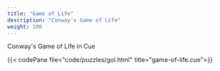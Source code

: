 ```yaml
---
title: "Game of Life"
description: "Conway's Game of Life"
weight: 100
---
```


Conway's Game of Life in Cue

{{< codePane file="code/puzzles/gol.html" title="game-of-life.cue">}}
